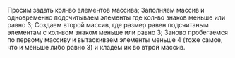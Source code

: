 Просим задать кол-во элементов массива;
Заполняем массив и одновременно подсчитываем элементы где кол-во знаков меньше или равно 3;
Создаем второй массив, где размер равен подсчитаным элементам с кол-вом знаком меньше или равно 3;
Заново пробегаемся по первому массиву и вытаскиваем элементы меньше 4 (тоже самое, что и меньше либо равно 3) и кладем их во втрой массив.
